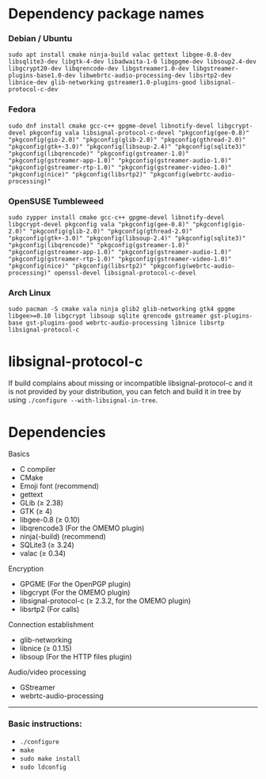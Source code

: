 # Dependency package names

### Debian / Ubuntu
```
sudo apt install cmake ninja-build valac gettext libgee-0.8-dev libsqlite3-dev libgtk-4-dev libadwaita-1-0 libgpgme-dev libsoup2.4-dev libgcrypt20-dev libqrencode-dev libgstreamer1.0-dev libgstreamer-plugins-base1.0-dev libwebrtc-audio-processing-dev libsrtp2-dev libnice-dev glib-networking gstreamer1.0-plugins-good libsignal-protocol-c-dev
```

### Fedora
```
sudo dnf install cmake gcc-c++ gpgme-devel libnotify-devel libgcrypt-devel pkgconfig vala libsignal-protocol-c-devel "pkgconfig(gee-0.8)" "pkgconfig(gio-2.0)" "pkgconfig(glib-2.0)" "pkgconfig(gthread-2.0)" "pkgconfig(gtk+-3.0)" "pkgconfig(libsoup-2.4)" "pkgconfig(sqlite3)" "pkgconfig(libqrencode)" "pkgconfig(gstreamer-1.0)" "pkgconfig(gstreamer-app-1.0)" "pkgconfig(gstreamer-audio-1.0)" "pkgconfig(gstreamer-rtp-1.0)" "pkgconfig(gstreamer-video-1.0)" "pkgconfig(nice)" "pkgconfig(libsrtp2)" "pkgconfig(webrtc-audio-processing)"
```

### OpenSUSE Tumbleweed
```
sudo zypper install cmake gcc-c++ gpgme-devel libnotify-devel libgcrypt-devel pkgconfig vala "pkgconfig(gee-0.8)" "pkgconfig(gio-2.0)" "pkgconfig(glib-2.0)" "pkgconfig(gthread-2.0)" "pkgconfig(gtk+-3.0)" "pkgconfig(libsoup-2.4)" "pkgconfig(sqlite3)" "pkgconfig(libqrencode)" "pkgconfig(gstreamer-1.0)" "pkgconfig(gstreamer-app-1.0)" "pkgconfig(gstreamer-audio-1.0)" "pkgconfig(gstreamer-rtp-1.0)" "pkgconfig(gstreamer-video-1.0)" "pkgconfig(nice)" "pkgconfig(libsrtp2)" "pkgconfig(webrtc-audio-processing)" openssl-devel libsignal-protocol-c-devel
```

### Arch Linux
```
sudo pacman -S cmake vala ninja glib2 glib-networking gtk4 gpgme libgee>=0.10 libgcrypt libsoup sqlite qrencode gstreamer gst-plugins-base gst-plugins-good webrtc-audio-processing libnice libsrtp libsignal-protocol-c
```

# libsignal-protocol-c
If build complains about missing or incompatible libsignal-protocol-c and it is not provided by your distribution, you can fetch and build it in tree by using `./configure --with-libsignal-in-tree`.

# Dependencies

Basics
* C compiler
* CMake
* Emoji font (recommend)
* gettext
* GLib (≥ 2.38)
* GTK (≥ 4)
* libgee-0.8 (≥ 0.10)
* libqrencode3 (For the OMEMO plugin)
* ninja(-build) (recommend)
* SQLite3 (≥ 3.24)
* valac (≥ 0.34)

Encryption
* GPGME (For the OpenPGP plugin)
* libgcrypt (For the OMEMO plugin)
* libsignal-protocol-c (≥ 2.3.2, for the OMEMO plugin)
* libsrtp2 (For calls)

Connection establishment
* glib-networking
* libnice (≥ 0.1.15)
* libsoup (For the HTTP files plugin)

Audio/video processing
* GStreamer
* webrtc-audio-processing

***

### Basic instructions:
* `./configure`
* `make`
* `sudo make install`
* `sudo ldconfig`